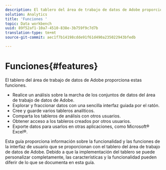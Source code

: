 ```yaml
---
description: El tablero del área de trabajo de datos de Adobe proporciona estas funciones.
solution: Analytics
title: 'Funciones '
topic: Data workbench
uuid: 89f52af1-10a7-4510-838e-3b759f9c7d7b
translation-type: tm+mt
source-git-commit: aec1f7b14198cdde91f61d490a235022943bfedb

---
```



# Funciones{#features}

El tablero del área de trabajo de datos de Adobe proporciona estas funciones.

* Realice un análisis sobre la marcha de los conjuntos de datos del área de trabajo de datos de Adobe.
* Explorar y fraccionar datos con una sencilla interfaz guiada por el ratón.
* Cree y guarde varios tableros analíticos.
* Comparta los tableros de análisis con otros usuarios.
* Obtener acceso a los tableros creados por otros usuarios.
* Exporte datos para usarlos en otras aplicaciones, como Microsoft® Excel®.

Esta guía proporciona información sobre la funcionalidad y las funciones de la interfaz de usuario que se proporcionan con el tablero del área de trabajo de datos de Adobe. Debido a que la implementación del tablero se puede personalizar completamente, las características y la funcionalidad pueden diferir de lo que se documenta en esta guía.
